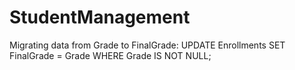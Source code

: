 # StudentManagement

Migrating data from Grade to FinalGrade:
UPDATE Enrollments SET FinalGrade = Grade WHERE Grade IS NOT NULL;
